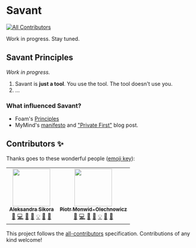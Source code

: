 # Savant

<!-- ALL-CONTRIBUTORS-BADGE:START - Do not remove or modify this section -->

[![All Contributors](https://img.shields.io/badge/all_contributors-2-orange.svg?style=flat-square)](#contributors-)

<!-- ALL-CONTRIBUTORS-BADGE:END -->

Work in progress. Stay tuned.

## Savant Principles

_Work in progress._

1. Savant is **just a tool**. You use the tool. The tool doesn't use you.
2. ...

### What influenced Savant?

- Foam's [Principles](https://foambubble.github.io/foam/principles)
- MyMind's [manifesto](https://mymind.com/) and ["Private First"](https://mymind.com/private-first) blog post.

## Contributors ✨

Thanks goes to these wonderful people ([emoji key](https://allcontributors.org/docs/en/emoji-key)):

<!-- ALL-CONTRIBUTORS-LIST:START - Do not remove or modify this section -->
<!-- prettier-ignore-start -->
<!-- markdownlint-disable -->
<table>
  <tr>
    <td align="center"><a href="https://github.com/beerose"><img src="https://avatars3.githubusercontent.com/u/9019397?v=4?s=200" width="100px;" alt=""/><br /><sub><b>Aleksandra Sikora</b></sub></a><br /><a href="#question-beerose" title="Answering Questions">💬</a> <a href="https://github.com/beerose/savant/commits?author=beerose" title="Code">💻</a> <a href="#design-beerose" title="Design">🎨</a> <a href="https://github.com/beerose/savant/commits?author=beerose" title="Documentation">📖</a> <a href="#example-beerose" title="Examples">💡</a> <a href="#ideas-beerose" title="Ideas, Planning, & Feedback">🤔</a> <a href="https://github.com/beerose/savant/pulls?q=is%3Apr+reviewed-by%3Abeerose" title="Reviewed Pull Requests">👀</a></td>
    <td align="center"><a href="https://haspar.us/"><img src="https://avatars0.githubusercontent.com/u/15332326?v=4?s=200" width="100px;" alt=""/><br /><sub><b>Piotr Monwid-Olechnowicz</b></sub></a><br /><a href="#question-hasparus" title="Answering Questions">💬</a> <a href="https://github.com/beerose/savant/commits?author=hasparus" title="Code">💻</a> <a href="#design-hasparus" title="Design">🎨</a> <a href="https://github.com/beerose/savant/commits?author=hasparus" title="Documentation">📖</a> <a href="#example-beerose" title="Examples">💡</a> <a href="#ideas-hasparus" title="Ideas, Planning, & Feedback">🤔</a> <a href="https://github.com/beerose/savant/pulls?q=is%3Apr+reviewed-by%3Ahasparus" title="Reviewed Pull Requests">👀</a></td>
  </tr>
</table>

<!-- markdownlint-restore -->
<!-- prettier-ignore-end -->

<!-- ALL-CONTRIBUTORS-LIST:END -->

This project follows the [all-contributors](https://github.com/all-contributors/all-contributors) specification. Contributions of any kind welcome!
